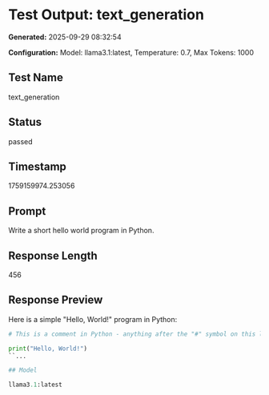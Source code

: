 # Test Output: text_generation

**Generated:** 2025-09-29 08:32:54

**Configuration:** Model: llama3.1:latest, Temperature: 0.7, Max Tokens: 1000

## Test Name

text_generation

## Status

passed

## Timestamp

1759159974.253056

## Prompt

Write a short hello world program in Python.

## Response Length

456

## Response Preview

Here is a simple "Hello, World!" program in Python:

```python
# This is a comment in Python - anything after the "#" symbol on this line will be ignored by the interpreter.

print("Hello, World!")
``...

## Model

llama3.1:latest


